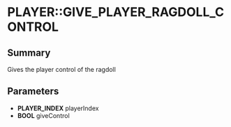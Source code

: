 # PLAYER::GIVE_PLAYER_RAGDOLL_CONTROL

## Summary
Gives the player control of the ragdoll

## Parameters
* **PLAYER_INDEX** playerIndex
* **BOOL** giveControl